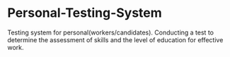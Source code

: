 # Personal-Testing-System
Testing system for personal(workers/candidates). Conducting a test to determine the assessment of skills and the level of education for effective work.

